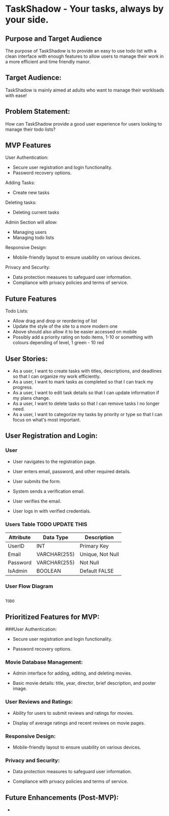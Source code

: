 # TaskShadow - Your tasks, always by your side.


## Purpose and Target Audience

The purpose of TaskShadow is to provide an easy to use todo list with a clean interface with enough features to allow users to manage their work in a more efficient and time friendly manor.

## Target Audience:

TaskShadow is mainly aimed at adults who want to manage their workloads with ease!

## Problem Statement:

How can TaskShadow provide a good user experience for users looking to manage their todo lists?

## MVP Features

User Authentication:
* Secure user registration and login functionality.
* Password recovery options.

Adding Tasks:
* Create new tasks

Deleting tasks:
* Deleting current tasks

Admin Section will allow:
* Managing users
* Managing todo lists

Responsive Design:
* Mobile-friendly layout to ensure usability on various devices.

Privacy and Security:
* Data protection measures to safeguard user information.
* Compliance with privacy policies and terms of service.

## Future Features

Todo Lists:
* Allow drag and drop or reordering of list
* Update the style of the site to a more modern one
* Above should also allow it to be easier accessed on mobile
* Possibly add a priority rating on todo items, 1-10 or something with colours depending of level, 1 green - 10 red    

## User Stories:

* As a user, I want to create tasks with titles, descriptions, and deadlines so that I can organize my work efficiently.
* As a user, I want to mark tasks as completed so that I can track my progress.
* As a user, I want to edit task details so that I can update information if my plans change.
* As a user, I want to delete tasks so that I can remove tasks I no longer need.
* As a user, I want to categorize my tasks by priority or type so that I can focus on what's most important.

## User Registration and Login:
### User

* User navigates to the registration page.
  
* User enters email, password, and other required details.
  
* User submits the form.
  
* System sends a verification email.
  
* User verifies the email.
  
* User logs in with verified credentials.

### Users Table                                  TODO UPDATE THIS
| Attribute | Data Type   | Description      |
|-----------|-------------|------------------|
| UserID    | INT         | Primary Key      |
| Email     | VARCHAR(255)| Unique, Not Null |
| Password  | VARCHAR(255)| Not Null         |
| IsAdmin   | BOOLEAN     | Default FALSE    |

### User Flow Diagram
```plaintext

TODO

```

## Prioritized Features for MVP:
###User Authentication:

* Secure user registration and login functionality.

* Password recovery options.

### Movie Database Management:

* Admin interface for adding, editing, and deleting movies.

* Basic movie details: title, year, director, brief description, and poster image.

### User Reviews and Ratings:

* Ability for users to submit reviews and ratings for movies.

* Display of average ratings and recent reviews on movie pages.

### Responsive Design:

* Mobile-friendly layout to ensure usability on various devices.

### Privacy and Security:

* Data protection measures to safeguard user information.

* Compliance with privacy policies and terms of service.

## Future Enhancements (Post-MVP):
* 



